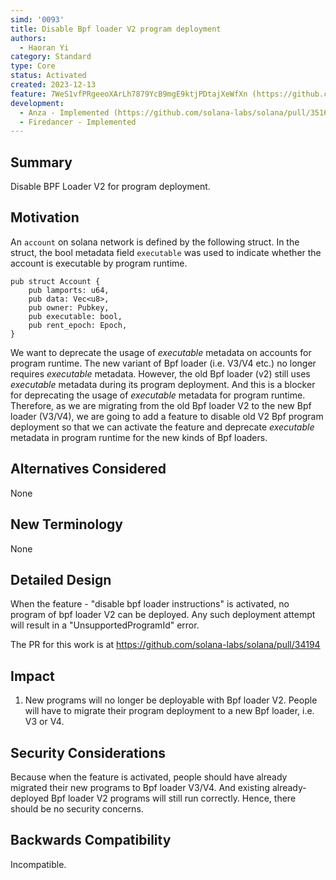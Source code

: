 ```yaml
---
simd: '0093'
title: Disable Bpf loader V2 program deployment
authors:
  - Haoran Yi
category: Standard
type: Core
status: Activated
created: 2023-12-13
feature: 7WeS1vfPRgeeoXArLh7879YcB9mgE9ktjPDtajXeWfXn (https://github.com/solana-labs/solana/issues/34424)
development:
  - Anza - Implemented (https://github.com/solana-labs/solana/pull/35164)
  - Firedancer - Implemented
---
```


## Summary

Disable BPF Loader V2 for program deployment.

## Motivation

An `account` on solana network is defined by the following struct. In the
struct, the bool metadata field `executable` was used to indicate whether the
account is executable by program runtime.

```
pub struct Account {
    pub lamports: u64,
    pub data: Vec<u8>,
    pub owner: Pubkey,
    pub executable: bool,
    pub rent_epoch: Epoch,
}
```

We want to deprecate the usage of *executable* metadata on accounts for program
runtime. The new variant of Bpf loader (i.e. V3/V4 etc.) no longer requires
*executable* metadata. However, the old Bpf loader (v2) still uses *executable*
metadata during its program deployment. And this is a blocker for deprecating
the usage of *executable* metadata for program runtime. Therefore, as we are
migrating from the old Bpf loader V2 to the new Bpf loader (V3/V4), we are going
to add a feature to disable old V2 Bpf program deployment so that we can
activate the feature and deprecate *executable* metadata in program runtime for
the new kinds of Bpf loaders.


## Alternatives Considered

None

## New Terminology

None

## Detailed Design

When the feature - "disable bpf loader instructions" is activated, no program of
bpf loader V2 can be deployed. Any such deployment attempt will result in a
"UnsupportedProgramId" error.

The PR for this work is at https://github.com/solana-labs/solana/pull/34194

## Impact

1. New programs will no longer be deployable with Bpf loader V2. People will have
   to migrate their program deployment to a new Bpf loader, i.e. V3 or V4.


## Security Considerations

Because when the feature is activated, people should have already migrated their
new programs to Bpf loader V3/V4. And existing already-deployed Bpf loader V2
programs will still run correctly. Hence, there should be no security concerns.

## Backwards Compatibility

Incompatible.
